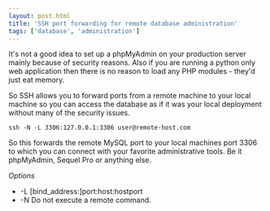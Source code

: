 ```yaml
---
layout: post.html
title: 'SSH port forwarding for remote database administration'
tags: ['database', 'administration']
---
```


It's not a good idea to set up a phpMyAdmin on your production server mainly because of security reasons. Also if you are running a python only web application then there is no reason to load any PHP modules - they'd just eat memory.

So SSH allows you to forward ports from a remote machine to your local machine so you can access the database as if it was your local deployment without many of the security issues.

~~~ { shell }
ssh -N -L 3306:127.0.0.1:3306 user@remote-host.com
~~~
So this forwards the remote MySQL port to your local machines port 3306 to which you can connect with your favorite administrative tools. Be it phpMyAdmin, Sequel Pro or anything else.

_Options_

* -L [bind_address:]port:host:hostport
* -N Do not execute a remote command.